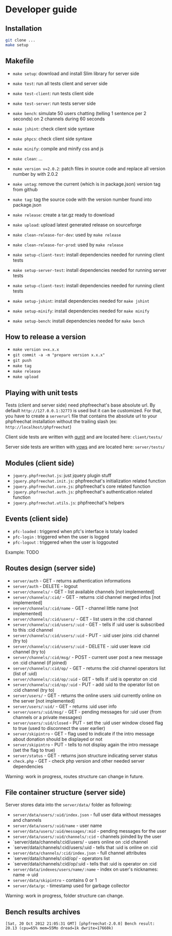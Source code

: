 # Developer guide

## Installation

```bash
git clone ...
make setup
```

## Makefile

* `make setup`: download and install Slim library for server side
* `make test`: run all tests client and server side
* `make test-client`: run tests client side
* `make test-server`: run tests server side
* `make bench`: simulate 50 users chatting (telling 1 sentence per 2 seconds) on 2 channels during 60 seconds
* `make jshint`: check client side syntaxe
* `make phpcs`: check client side syntaxe
* `make minify`: compile and minify css and js
* `make clean`: ...

* `make version v=2.0.2`: patch files in source code and replace all version number by with 2.0.2
* `make untag`: remove the current (which is in package.json) version tag from github
* `make tag`: tag the source code with the version number found into package.json
* `make release`: create a tar.gz ready to download
* `make upload`: upload latest generated release on sourceforge
* `make clean-release-for-dev`: used by `make release`
* `make clean-release-for-prod`: used by `make release`

* `make setup-client-test`: install dependencies needed for running client tests
* `make setup-server-test`: install dependencies needed for running server tests
* `make setup-client-test`: install dependencies needed for running client tests
* `make setup-jshint`: install dependencies needed for `make jshint`
* `make setup-minify`: install dependencies needed for `make minify`
* `make setup-bench`: install dependencies needed for `make bench`

## How to release a version

* `make version v=x.x.x`
* `git commit -a -m "prepare version x.x.x"`
* `git push`
* `make tag`
* `make release`
* `make upload`

## Playing with unit tests

Tests (client and server side) need phpfreechat's base absolute url. By default `http://127.0.0.1:32773` is used but it can be customized. For that, you have to create a `serverurl` file that contains the absolute url to your phpfreechat installation without the trailing slash  (ex: ``http://localhost/phpfreechat``)

Client side tests are written with [qunit](http://qunitjs.com/) and are located here: `client/tests/`

Server side tests are written with [vows](http://vowsjs.org/) and are located here: `server/tests/`


## Modules (client side)

* `jquery.phpfreechat.js`: just jquery plugin stuff
* `jquery.phpfreechat.init.js`: phpfreechat's initialization related function
* `jquery.phpfreechat.core.js`: phpfreechat's core related function
* `jquery.phpfreechat.auth.js`: phpfreechat's authentication related function
* `jquery.phpfreechat.utils.js`: phpfreechat's helpers

## Events (client side)

* `pfc-loaded` : triggered when pfc's interface is totaly loaded
* `pfc-login` : triggered when the user is logged
* `pfc-logout` : triggered when the user is loggouted

Example: TODO

## Routes design (server side)

* `server/auth`                          - GET    - returns authentication informations
* `server/auth`                          - DELETE - logout
* `server/channels/`                     - GET    - list available channels [not implemented]
* `server/channels/:cid/`                - GET    - returns :cid channel merged infos [not implemented]
* `server/channels/:cid/name`            - GET    - channel little name [not implemented]
* `server/channels/:cid/users/`          - GET    - list users in the :cid channel
* `server/channels/:cid/users/:uid`      - GET    - tells if :uid user is subscribed to this :cid channel
* `server/channels/:cid/users/:uid`      - PUT    - :uid user joins :cid channel (try to)
* `server/channels/:cid/users/:uid`      - DELETE - :uid user leave :cid channel (try to)
* `server/channels/:cid/msg/`            - POST   - current user post a new message on :cid channel (if joined)
* `server/channels/:cid/op/`             - GET    - returns the :cid channel operators list (list of :uid)
* `server/channels/:cid/op/:uid`         - GET    - tells if :uid is operator on :cid
* `server/channels/:cid/op/:uid`         - PUT    - add :uid to the operator list on :cid channel (try to)
* `server/users/`                        - GET    - returns the online users :uid currently online on the server [not implemented]
* `server/users/:uid/`                   - GET    - returns :uid user info
* `server/users/:uid/msg/`               - GET    - pending messages for :uid user (from channels or a private messages)
* `server/users/:uid/closed`             - PUT    - set the :uid user window closed flag to true (used to disconnect the user earlier)
* `server/skipintro`                     - GET    - flag used to indicate if the intro message about donation should be displayed or not
* `server/skipintro`                     - PUT    - tells to not display again the intro message (set the flag to true)
* `server/status`                        - GET    - returns json structure indicating server status
* `check.php`                            - GET    - check php version and other needed server dependencies

Warning: work in progress, routes structure can change in future.

## File container structure (server side)

Server stores data into the `server/data/` folder as following:

* `server/data/users/:uid/index.json`         - full user data without messages and channels
* `server/data/users/:uid/name`               - user name
* `server/data/users/:uid/messages/:mid`      - pending messages for the user
* `server/data/users/:uid/channels/:cid`      - channels joinded by the user
* `server/data/channels/:cid/users/           - users online on :cid channel
* `server/data/channels/:cid/users/:uid       - tells that :uid is online on :cid
* `server/data/channels/:cid/index.json`      - full channel attributes
* `server/data/channels/:cid/op/              - operators list
* `server/data/channels/:cid/op/:uid          - tells that :uid is operator on :cid
* `server/data/indexes/users/name/:name`      - index on user's nicknames: name -> uid
* `server/data/skipintro`                     - contains 0 or 1
* `server/data/gc`                            - timestamp used for garbage collector

Warning: work in progress, folder structure can change.

## Bench results archives

```
[Sat, 20 Oct 2012 21:05:31 GMT] [phpfreechat-2.0.0] Bench result: 20.13 (cpu=65% mem=55Mo dread=1k dwrite=17660k)
```